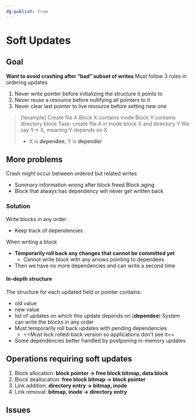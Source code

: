 ```yaml
---
dg-publish: true
---
```

# Soft Updates
## Goal
**Want to avoid crashing after “bad” subset of writes**
Must follow 3 rules in ordering updates
1. Never write pointer before initializing the structure it points to
2. Never reuse a resource before nullifying all pointers to it
3. Never clear last pointer to live resource before setting new one

> [!example] Create file A
> Block X contains inode
> Block Y contains directory block
> Task: create file A in inode block X and directory Y
> We say Y→ X, meaning Y depends on X
> * X is **dependee**, Y is **depender**
## More problems
Crash might occur between ordered but related writes
* Summary information wrong after block freed
Block aging
* Block that always has dependency will never get written back

### Solution
Write blocks in any order
* Keep track of dependencies

When writing a block
* **Temporarily roll back any changes that cannot be committed yet**
	* Cannot write block with any arrows pointing to dependees
* Then we have no more dependencies and can write a second time
#### In-depth structure
The structure for each updated field or pointer contains:
* old value
* new value
* list of updates on which this update depends on (**dependee**)
System can write the blocks in any order
* Must temporarily roll back updates with pending dependencies
	* ==Must lock rolled-back version so applications don’t see it==
* Some dependencies better handled by postponing in-memory updates

## Operations requiring soft updates
1. Block allocation: **block pointer → free block bitmap, data block**
2. Block deallocation: **free block bitmap → block pointer**
3. Link addition: **directory entry → bitmap, inode**
4. Link removal: **bitmap, inode → directory entry**

## Issues

